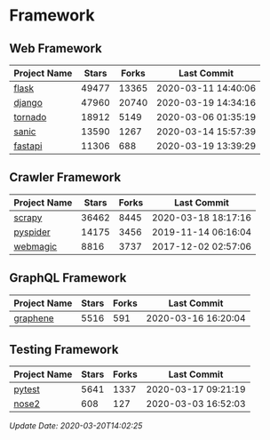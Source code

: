 # Framework

## Web Framework

| Project Name | Stars | Forks | Last Commit |
| ------------ | ----- | ----- | ----------- |
| [flask](https://github.com/pallets/flask) | 49477 | 13365 | 2020-03-11 14:40:06 |
| [django](https://github.com/django/django) | 47960 | 20740 | 2020-03-19 14:34:16 |
| [tornado](https://github.com/tornadoweb/tornado) | 18912 | 5149 | 2020-03-06 01:35:19 |
| [sanic](https://github.com/huge-success/sanic) | 13590 | 1267 | 2020-03-14 15:57:39 |
| [fastapi](https://github.com/tiangolo/fastapi) | 11306 | 688 | 2020-03-19 13:39:29 |

## Crawler Framework

| Project Name | Stars | Forks | Last Commit |
| ------------ | ----- | ----- | ----------- |
| [scrapy](https://github.com/scrapy/scrapy) | 36462 | 8445 | 2020-03-18 18:17:16 |
| [pyspider](https://github.com/binux/pyspider) | 14175 | 3456 | 2019-11-14 06:16:04 |
| [webmagic](https://github.com/code4craft/webmagic) | 8816 | 3737 | 2017-12-02 02:57:06 |

## GraphQL Framework

| Project Name | Stars | Forks | Last Commit |
| ------------ | ----- | ----- | ----------- |
| [graphene](https://github.com/graphql-python/graphene) | 5516 | 591 | 2020-03-16 16:20:04 |

## Testing Framework

| Project Name | Stars | Forks | Last Commit |
| ------------ | ----- | ----- | ----------- |
| [pytest](https://github.com/pytest-dev/pytest) | 5641 | 1337 | 2020-03-17 09:21:19 |
| [nose2](https://github.com/nose-devs/nose2) | 608 | 127 | 2020-03-03 16:52:03 |

*Update Date: 2020-03-20T14:02:25*